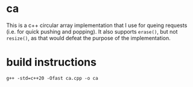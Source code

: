 # ca
This is a c++ circular array implementation that I use for queing requests (i.e. for quick pushing and popping). It also supports `erase()`, but not `resize()`, as that would defeat the purpose of the implementation.

# build instructions
    g++ -std=c++20 -Ofast ca.cpp -o ca
